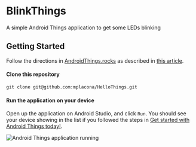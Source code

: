 # BlinkThings
A simple Android Things application to get some LEDs blinking

## Getting Started
Follow the directions in [AndroidThings.rocks](https://www.androidthings.rocks) as described in [this article](https://www.androidthings.rocks/2017/01/03/get-started-with-android-things-today/).

#### Clone this repository
```
git clone git@github.com:mplacona/HelloThings.git
```

#### Run the application on your device
Open up the application on Android Studio, and click `Run`. You should see your device showing in the list if you followed the steps in [Get started with Android Things today!](https://www.androidthings.rocks/2017/01/03/get-started-with-android-things-today/).

![Android Things application running](https://www.androidthings.rocks/images/hello-things.png)
